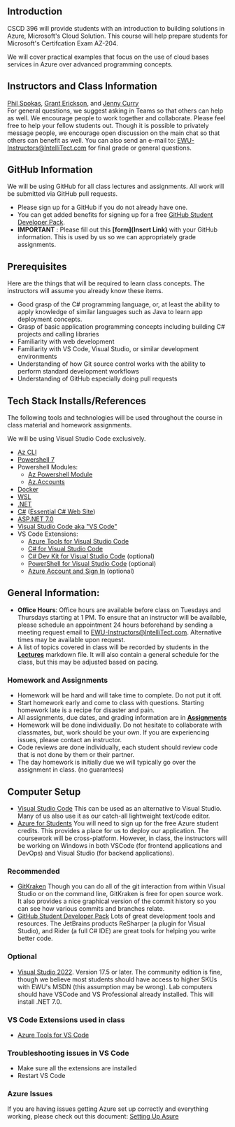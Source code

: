 ## Introduction

CSCD 396 will provide students with an introduction to building solutions in Azure, Microsoft's Cloud Solution. This course will help prepare students for Microsoft's Certifcation Exam AZ-204.

We will cover practical examples that focus on the use of cloud bases services in Azure over advanced programming concepts.

## Instructors and Class Information

[Phil Spokas](https://github.com/mmwoodfo), [Grant Erickson](https://github.com/GrantErickson), and [Jenny Curry](https://github.com/jenny-curry)
<br/>For general questions, we suggest asking in Teams so that others can help as well. We encourage people to work together and collaborate. Please feel free to help your fellow students out. Though it is possible to privately message people, we encourage open discussion on the main chat so that others can benefit as well.
You can also send an e-mail to: [EWU-Instructors@IntelliTect.com](EWU-Instructors@IntelliTect.com) for final grade or general questions.

## GitHub Information

We will be using GitHub for all class lectures and assignments. All work will be submitted via GitHub pull requests.

- Please sign up for a GitHub if you do not already have one.
- You can get added benefits for signing up for a free [GitHub Student Developer Pack](https://education.github.com/pack).
- **IMPORTANT** : Please fill out this **[form](Insert Link)** with your GitHub information. This is used by us so we can appropriately grade assignments.


## Prerequisites

Here are the things that will be required to learn class concepts. The instructors will assume you already know these items.

- Good grasp of the C# programming language, or, at least the ability to apply knowledge of similar languages such as Java to learn app deployment concepts.
- Grasp of basic application programming concepts including building C# projects and calling libraries
- Familiarity with web development
- Familiarity with VS Code, Visual Studio, or similar development environments
- Understanding of how Git source control works with the ability to perform standard development workflows
- Understanding of GitHub especially doing pull requests

## Tech Stack Installs/References

The following tools and technologies will be used throughout the course in class material and homework assignments.

We will be using Visual Studio Code exclusively.

- [Az CLI](https://learn.microsoft.com/en-us/cli/azure/install-azure-cli-windows?tabs=azure-cli#install-or-update)
- [Powershell 7](https://learn.microsoft.com/en-us/powershell/scripting/install/installing-powershell-on-windows?view=powershell-7.3)
- Powershell Modules:
  - [Az Powershell Module](https://learn.microsoft.com/en-us/powershell/azure/install-azps-windows?view=azps-10.3.0&tabs=powershell&pivots=windows-psgallery#installation)
  - [Az.Accounts](https://www.powershellgallery.com/packages/Az.Accounts/1.1.0)
- [Docker](https://www.docker.com/get-started/)
- [WSL](https://learn.microsoft.com/en-us/windows/wsl/install)
- [.NET](https://dotnet.microsoft.com/en-us/)
- [C#](https://learn.microsoft.com/en-us/dotnet/csharp/) ([Essential C# Web Site](https://essentialcsharp.com/home))
- [ASP.NET 7.0](https://docs.microsoft.com/en-us/aspnet/core/?view=aspnetcore-7.0)
- [Visual Studio Code aka "VS Code"]()
- VS Code Extensions:
  - [Azure Tools for Visual Studio Code](https://marketplace.visualstudio.com/items?itemName=ms-vscode.vscode-node-azure-pack)
  - [C# for Visual Studio Code](https://marketplace.visualstudio.com/items?itemName=ms-dotnettools.csharp)
  - [C# Dev Kit for Visual Studio Code](https://marketplace.visualstudio.com/items?itemName=ms-dotnettools.csdevkit) (optional)
  - [PowerShell for Visual Studio Code](https://marketplace.visualstudio.com/items?itemName=ms-vscode.PowerShell) (optional)
  - [Azure Account and Sign In](https://marketplace.visualstudio.com/items?itemName=ms-vscode.azure-account) (optional)

## General Information:

- **Office Hours**: Office hours are available before class on Tuesdays and Thursdays starting at 1 PM. To ensure that an instructor will be available, please schedule an appointment 24 hours beforehand by sending a meeting request email to EWU-Instructors@IntelliTect.com. Alternative times may be available upon request.
- A list of topics covered in class will be recorded by students in the [**Lectures**](Lectures.md) markdown file. It will also contain a general schedule for the class, but this may be adjusted based on pacing.

### Homework and Assignments

- Homework will be hard and will take time to complete. Do not put it off.
- Start homework early and come to class with questions. Starting homework late is a recipe for disaster and pain.
- All assignments, due dates, and grading information are in [**Assignments**](Assignments.md)
- Homework will be done individually. Do not hesitate to collaborate with classmates, but, work should be your own. If you are experiencing issues, please contact an instructor.
- Code reviews are done individually, each student should review code that is not done by them or their partner.
- The day homework is initially due we will typically go over the assignment in class. (no guarantees)

## Computer Setup

- [Visual Studio Code](https://code.visualstudio.com/) This can be used as an alternative to Visual Studio. Many of us also use it as our catch-all lightweight text/code editor.
- [Azure for Students](https://azure.microsoft.com/en-us/free/students/) You will need to sign up for the free Azure student credits. This provides a place for us to deploy our application.
  The coursework will be cross-platform. However, in class, the instructors will be working on Windows in both VSCode (for frontend applications and DevOps) and Visual Studio (for backend applications).

### Recommended

- [GitKraken](https://gitkraken.keboo.dev/) Though you can do all of the git interaction from within Visual Studio or on the command line, GitKraken is free for open source work. It also provides a nice graphical version of the commit history so you can see how various commits and branches relate.
- [GitHub Student Developer Pack](https://education.github.com/students) Lots of great development tools and resources. The JetBrains products ReSharper (a plugin for Visual Studio), and Rider (a full C# IDE) are great tools for helping you write better code.

### Optional

- [Visual Studio 2022](https://visualstudio.microsoft.com/downloads/). Version 17.5 or later. The community edition is fine, though we believe most students should have access to higher SKUs with EWU's MSDN (this assumption may be wrong). Lab computers should have VSCode and VS Professional already installed. This will install .NET 7.0.

### VS Code Extensions used in class

- [Azure Tools for VS Code](https://marketplace.visualstudio.com/items?itemName=ms-vscode.vscode-node-azure-pack)

### Troubleshooting issues in VS Code

- Make sure all the extensions are installed
- Restart VS Code

### Azure Issues

If you are having issues getting Azure set up correctly and everything working, please check out this document: [Setting Up Asure](./SettingUpAzure.md)
